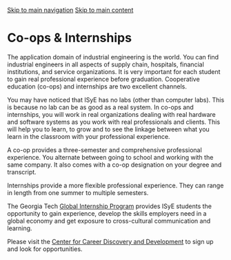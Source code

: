 [Skip to main navigation](https://www.isye.gatech.edu/academics/undergraduate/current-students/co-ops-internships#main-navigation) [Skip to main content](https://www.isye.gatech.edu/academics/undergraduate/current-students/co-ops-internships#main-content)

# Co-ops & Internships

The application domain of industrial engineering is the world. You can find industrial engineers in all aspects of supply chain, hospitals, financial institutions, and service organizations. It is very important for each student to gain real professional experience before graduation. Cooperative education (co-ops) and internships are two excellent channels.

You may have noticed that ISyE has no labs (other than computer labs). This is because no lab can be as good as a real system. In co-ops and internships, you will work in real organizations dealing with real hardware and software systems as you work with real professionals and clients. This will help you to learn, to grow and to see the linkage between what you learn in the classroom with your professional experience.

A co-op provides a three-semester and comprehensive professional experience. You alternate between going to school and working with the same company. It also comes with a co-op designation on your degree and transcript.

Internships provide a more flexible professional experience. They can range in length from one summer to multiple semesters.

The Georgia Tech [Global Internship Program](https://oie.gatech.edu/gip/home "(opens in a new window)") provides ISyE students the opportunity to gain experience, develop the skills employers need in a global economy and get exposure to cross-cultural communication and learning.

Please visit the [Center for Career Discovery and Development](http://www.careerdiscovery.gatech.edu/ "(opens in a new window)") to sign up and look for opportunities.